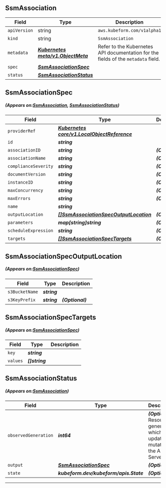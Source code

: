 ## SsmAssociation
| Field | Type | Description |
| ------ | ----- | ----------- |
| `apiVersion` | string | `aws.kubeform.com/v1alpha1` |
|    `kind` | string | `SsmAssociation` |
| `metadata` | ***[Kubernetes meta/v1.ObjectMeta](https://kubernetes.io/docs/reference/generated/kubernetes-api/v1.13/#objectmeta-v1-meta)***|Refer to the Kubernetes API documentation for the fields of the `metadata` field.|
| `spec` | ***[SsmAssociationSpec](#SsmAssociationSpec)***||
| `status` | ***[SsmAssociationStatus](#SsmAssociationStatus)***||
## SsmAssociationSpec
##### (Appears on:[SsmAssociation](#SsmAssociation), [SsmAssociationStatus](#SsmAssociationStatus))
| Field | Type | Description |
| ------ | ----- | ----------- |
| `providerRef` | ***[Kubernetes core/v1.LocalObjectReference](https://kubernetes.io/docs/reference/generated/kubernetes-api/v1.13/#localobjectreference-v1-core)***||
| `id` | ***string***||
| `associationID` | ***string***| ***(Optional)*** |
| `associationName` | ***string***| ***(Optional)*** |
| `complianceSeverity` | ***string***| ***(Optional)*** |
| `documentVersion` | ***string***| ***(Optional)*** |
| `instanceID` | ***string***| ***(Optional)*** |
| `maxConcurrency` | ***string***| ***(Optional)*** |
| `maxErrors` | ***string***| ***(Optional)*** |
| `name` | ***string***||
| `outputLocation` | ***[[]SsmAssociationSpecOutputLocation](#SsmAssociationSpecOutputLocation)***| ***(Optional)*** |
| `parameters` | ***map[string]string***| ***(Optional)*** |
| `scheduleExpression` | ***string***| ***(Optional)*** |
| `targets` | ***[[]SsmAssociationSpecTargets](#SsmAssociationSpecTargets)***| ***(Optional)*** |
## SsmAssociationSpecOutputLocation
##### (Appears on:[SsmAssociationSpec](#SsmAssociationSpec))
| Field | Type | Description |
| ------ | ----- | ----------- |
| `s3BucketName` | ***string***||
| `s3KeyPrefix` | ***string***| ***(Optional)*** |
## SsmAssociationSpecTargets
##### (Appears on:[SsmAssociationSpec](#SsmAssociationSpec))
| Field | Type | Description |
| ------ | ----- | ----------- |
| `key` | ***string***||
| `values` | ***[]string***||
## SsmAssociationStatus
##### (Appears on:[SsmAssociation](#SsmAssociation))
| Field | Type | Description |
| ------ | ----- | ----------- |
| `observedGeneration` | ***int64***| ***(Optional)*** Resource generation, which is updated on mutation by the API Server.|
| `output` | ***[SsmAssociationSpec](#SsmAssociationSpec)***| ***(Optional)*** |
| `state` | ***kubeform.dev/kubeform/apis.State***| ***(Optional)*** |
---
